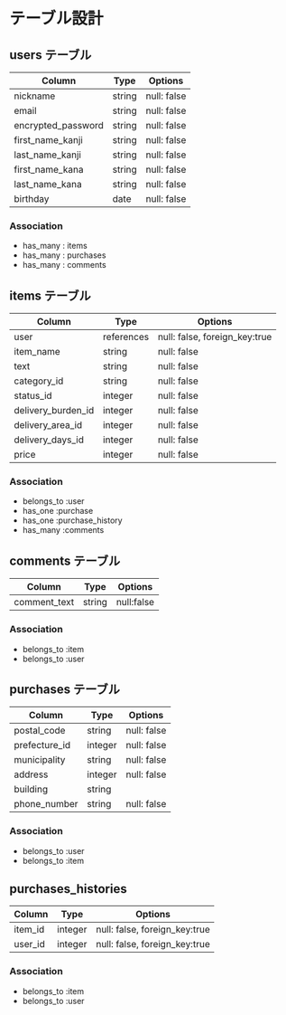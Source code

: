 # テーブル設計

## users テーブル

| Column             | Type   | Options     |
| ------------------ | ------ | ----------- |
| nickname           | string | null: false |
| email              | string | null: false |
| encrypted_password | string | null: false |
| first_name_kanji   | string | null: false |
| last_name_kanji    | string | null: false |
| first_name_kana    | string | null: false |
| last_name_kana     | string | null: false |
| birthday           | date   | null: false |

### Association

- has_many : items
- has_many : purchases 
- has_many : comments 

## items テーブル

| Column             | Type       | Options     |
| ------------------ | ---------- | ----------- |
| user               | references | null: false, foreign_key:true |
| item_name          | string     | null: false |
| text               | string     | null: false |
| category_id        | string     | null: false |
| status_id          | integer    | null: false |
| delivery_burden_id | integer    | null: false |
| delivery_area_id   | integer    | null: false |
| delivery_days_id   | integer    | null: false |
| price              | integer    | null: false |

### Association
- belongs_to :user
- has_one :purchase 
- has_one :purchase_history
- has_many :comments


## comments テーブル

| Column       | Type   | Options    |
| ------------ | ------ | ---------- |
| comment_text | string | null:false |

### Association

- belongs_to :item
- belongs_to :user

## purchases テーブル

| Column        | Type    | Options    |
| ------------- | ------- | ---------- |
| postal_code   | string  | null: false|
| prefecture_id | integer | null: false|
| municipality  | string  | null: false|
| address       | integer | null: false|
| building      | string  | 
| phone_number  | string  | null: false|

### Association

- belongs_to :user
- belongs_to :item

## purchases_histories

| Column  | Type    | Options    |
| ------- | ------- | ---------- |
| item_id | integer | null: false, foreign_key:true |
| user_id | integer | null: false, foreign_key:true |

### Association

- belongs_to :item
- belongs_to :user